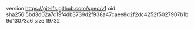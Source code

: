 version https://git-lfs.github.com/spec/v1
oid sha256:5bd3d02a7c19f4db3739d2f938a47caee8d2f2dc4252f5027907b1b9d13073a6
size 19732

